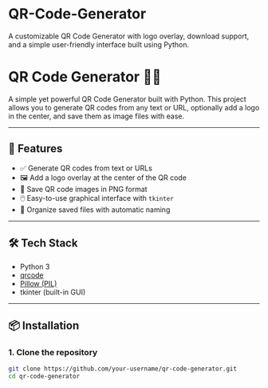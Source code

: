 # QR-Code-Generator
A customizable QR Code Generator with logo overlay, download support, and a simple user-friendly interface built using Python.
# QR Code Generator 🧾🔲

A simple yet powerful QR Code Generator built with Python. This project allows you to generate QR codes from any text or URL, optionally add a logo in the center, and save them as image files with ease.

---

## 🚀 Features

- ✅ Generate QR codes from text or URLs
- 🖼️ Add a logo overlay at the center of the QR code
- 💾 Save QR code images in PNG format
- 🖱️ Easy-to-use graphical interface with `tkinter`
- 📂 Organize saved files with automatic naming

---

## 🛠️ Tech Stack

- Python 3
- [qrcode](https://pypi.org/project/qrcode/)
- [Pillow (PIL)](https://pypi.org/project/Pillow/)
- tkinter (built-in GUI)

---

## 📦 Installation

### 1. Clone the repository

```bash
git clone https://github.com/your-username/qr-code-generator.git
cd qr-code-generator
